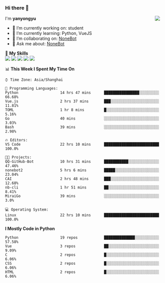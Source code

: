 ### Hi there 👋

<a href="#">
  <img align="right" src="https://github-readme-stats.vercel.app/api?username=yanyongyu&count_private=true&show_icons=true&bg_color=15,f2f7fd,E0EAFC" />
</a>

I'm **yanyongyu**

- 🔭 I’m currently working on: student
- 🌱 I’m currently learning: Python, VueJS
- 👯 I’m collaborating on: [NoneBot](https://github.com/nonebot)
- 💬 Ask me about: [NoneBot](https://github.com/nonebot)

🌟 **My Skills**  
![](https://img.shields.io/badge/-Python-3e74a2?style=flat-square&logo=Python&logoColor=fff)
![](https://img.shields.io/badge/-Vue-4fc08d?style=flat-square&logo=Vue.js&logoColor=fff)
![](https://img.shields.io/badge/-Node.js-339933?style=flat-square&logo=Node.js&logoColor=fff)
![](https://img.shields.io/badge/-Docker-2496ED?style=flat-square&logo=Docker&logoColor=fff)
![](https://img.shields.io/badge/-Linux-000000?style=flat-square&logo=Linux&logoColor=fff)

<!--START_SECTION:waka-->
📊 **This Week I Spent My Time On** 

```text
⌚︎ Time Zone: Asia/Shanghai

💬 Programming Languages: 
Python                   14 hrs 47 mins      ████████████████░░░░░░░░░   66.68% 
Vue.js                   2 hrs 37 mins       ███░░░░░░░░░░░░░░░░░░░░░░   11.81% 
TOML                     1 hr 8 mins         █░░░░░░░░░░░░░░░░░░░░░░░░   5.16% 
Go                       40 mins             ░░░░░░░░░░░░░░░░░░░░░░░░░   3.03% 
Bash                     39 mins             ░░░░░░░░░░░░░░░░░░░░░░░░░   2.98%

🔥 Editors: 
VS Code                  22 hrs 10 mins      █████████████████████████   100.0%

🐱‍💻 Projects: 
QQ-GitHub-Bot            10 hrs 31 mins      ███████████░░░░░░░░░░░░░░   47.46% 
nonebot2                 5 hrs 6 mins        █████░░░░░░░░░░░░░░░░░░░░   23.04% 
CAI                      2 hrs 48 mins       ███░░░░░░░░░░░░░░░░░░░░░░   12.68% 
nb-cli                   1 hr 51 mins        ██░░░░░░░░░░░░░░░░░░░░░░░   8.41% 
MiraiGo                  39 mins             ░░░░░░░░░░░░░░░░░░░░░░░░░   3.0%

💻 Operating System: 
Linux                    22 hrs 10 mins      █████████████████████████   100.0%

```

**I Mostly Code in Python** 

```text
Python                   19 repos            ██████████████░░░░░░░░░░░   57.58% 
Vue                      3 repos             ██░░░░░░░░░░░░░░░░░░░░░░░   9.09% 
C                        2 repos             █░░░░░░░░░░░░░░░░░░░░░░░░   6.06% 
CSS                      2 repos             █░░░░░░░░░░░░░░░░░░░░░░░░   6.06% 
HTML                     2 repos             █░░░░░░░░░░░░░░░░░░░░░░░░   6.06%

```



<!--END_SECTION:waka-->
